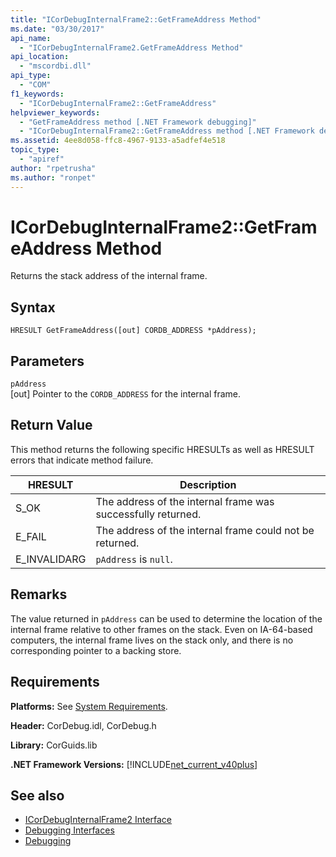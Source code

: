 ```yaml
---
title: "ICorDebugInternalFrame2::GetFrameAddress Method"
ms.date: "03/30/2017"
api_name: 
  - "ICorDebugInternalFrame2.GetFrameAddress Method"
api_location: 
  - "mscordbi.dll"
api_type: 
  - "COM"
f1_keywords: 
  - "ICorDebugInternalFrame2::GetFrameAddress"
helpviewer_keywords: 
  - "GetFrameAddress method [.NET Framework debugging]"
  - "ICorDebugInternalFrame2::GetFrameAddress method [.NET Framework debugging]"
ms.assetid: 4ee8d058-ffc8-4967-9133-a5adfef4e518
topic_type: 
  - "apiref"
author: "rpetrusha"
ms.author: "ronpet"
---
```

# ICorDebugInternalFrame2::GetFrameAddress Method
Returns the stack address of the internal frame.  
  
## Syntax  
  
```  
HRESULT GetFrameAddress([out] CORDB_ADDRESS *pAddress);  
```  
  
## Parameters  
 `pAddress`  
 [out] Pointer to the `CORDB_ADDRESS` for the internal frame.  
  
## Return Value  
 This method returns the following specific HRESULTs as well as HRESULT errors that indicate method failure.  
  
|HRESULT|Description|  
|-------------|-----------------|  
|S_OK|The address of the internal frame was successfully returned.|  
|E_FAIL|The address of the internal frame could not be returned.|  
|E_INVALIDARG|`pAddress` is `null`.|  
  
## Remarks  
 The value returned in `pAddress` can be used to determine the location of the internal frame relative to other frames on the stack. Even on IA-64-based computers, the internal frame lives on the stack only, and there is no corresponding pointer to a backing store.  
  
## Requirements  
 **Platforms:** See [System Requirements](../../../../docs/framework/get-started/system-requirements.md).  
  
 **Header:** CorDebug.idl, CorDebug.h  
  
 **Library:** CorGuids.lib  
  
 **.NET Framework Versions:** [!INCLUDE[net_current_v40plus](../../../../includes/net-current-v40plus-md.md)]  
  
## See also
- [ICorDebugInternalFrame2 Interface](../../../../docs/framework/unmanaged-api/debugging/icordebuginternalframe2-interface.md)
- [Debugging Interfaces](../../../../docs/framework/unmanaged-api/debugging/debugging-interfaces.md)
- [Debugging](../../../../docs/framework/unmanaged-api/debugging/index.md)
